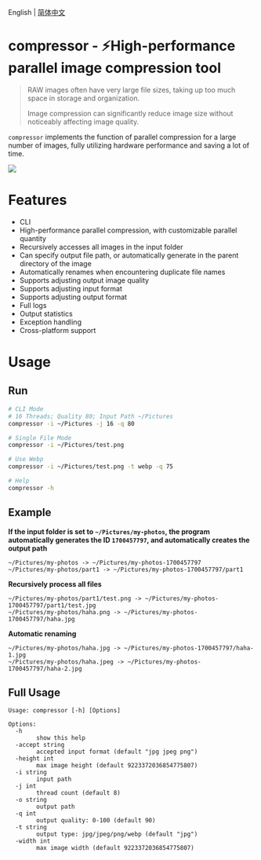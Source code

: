 English | [简体中文](README_zh_CN.md)

# compressor - ⚡️High-performance parallel image compression tool

> RAW images often have very large file sizes, taking up too much space in storage and organization.
>
> Image compression can significantly reduce image size without noticeably affecting image quality.

`compressor` implements the function of parallel compression for a large number of images, fully utilizing hardware performance and saving a lot of time.

![](https://goreportcard.com/badge/github.com/bipy/compressor)

# Features

- CLI
- High-performance parallel compression, with customizable parallel quantity
- Recursively accesses all images in the input folder
- Can specify output file path, or automatically generate in the parent directory of the image
- Automatically renames when encountering duplicate file names
- Supports adjusting output image quality
- Supports adjusting input format
- Supports adjusting output format
- Full logs
- Output statistics
- Exception handling
- Cross-platform support

# Usage

## Run

```bash
# CLI Mode
# 16 Threads; Quality 80; Input Path ~/Pictures
compressor -i ~/Pictures -j 16 -q 80

# Single File Mode
compressor -i ~/Pictures/test.png

# Use Webp
compressor -i ~/Pictures/test.png -t webp -q 75

# Help
compressor -h
```

## Example

**If the input folder is set to `~/Pictures/my-photos`, the program automatically generates the ID `1700457797`, and automatically creates the output path**

```
~/Pictures/my-photos -> ~/Pictures/my-photos-1700457797
~/Pictures/my-photos/part1 -> ~/Pictures/my-photos-1700457797/part1
```

**Recursively process all files**

```
~/Pictures/my-photos/part1/test.png -> ~/Pictures/my-photos-1700457797/part1/test.jpg
~/Pictures/my-photos/haha.png -> ~/Pictures/my-photos-1700457797/haha.jpg
```

**Automatic renaming**

```
~/Pictures/my-photos/haha.jpg -> ~/Pictures/my-photos-1700457797/haha-1.jpg
~/Pictures/my-photos/haha.jpeg -> ~/Pictures/my-photos-1700457797/haha-2.jpg
```

## Full Usage

```
Usage: compressor [-h] [Options]

Options:
  -h
        show this help
  -accept string
        accepted input format (default "jpg jpeg png")
  -height int
        max image height (default 9223372036854775807)
  -i string
        input path
  -j int
        thread count (default 8)
  -o string
        output path
  -q int
        output quality: 0-100 (default 90)
  -t string
        output type: jpg/jpeg/png/webp (default "jpg")
  -width int
        max image width (default 9223372036854775807)
```
